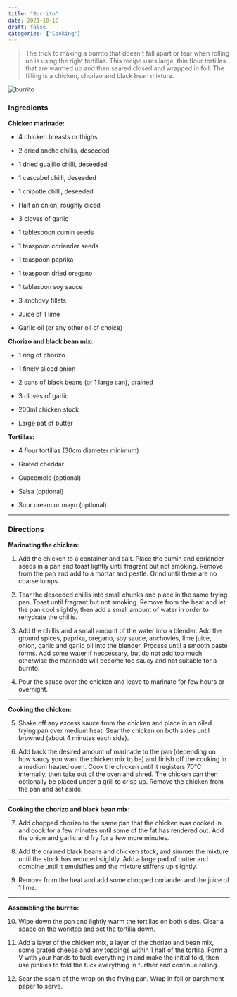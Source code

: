 ```yaml
---
title: "Burrito"
date: 2021-10-16
draft: false
categories: ["Cooking"]
---
```


> The trick to making a burrito that doesn't fall apart or tear when rolling up is using the right tortillas. This recipe uses large, thin flour tortillas that are warmed up and then seared closed and wrapped in foil. The filling is a chicken, chorizo and black bean mixture.

![burrito](/burrito.jpg)

### Ingredients

**Chicken marinade:**
- 4 chicken breasts or thighs

- 2 dried ancho chillis, deseeded

- 1 dried guajillo chilli, deseeded

- 1 cascabel chilli, deseeded

- 1 chipotle chilli, deseeded

- Half an onion, roughly diced

- 3 cloves of garlic

- 1 tablespoon cumin seeds

- 1 teaspoon coriander seeds

- 1 teaspoon paprika

- 1 teaspoon dried oregano

- 1 tablesoon soy sauce

- 3 anchovy fillets

- Juice of 1 lime

- Garlic oil (or any other oil of choice)

**Chorizo and black bean mix:**
- 1 ring of chorizo

- 1 finely sliced onion

- 2 cans of black beans (or 1 large can), drained

- 3 cloves of garlic

- 200ml chicken stock

- Large pat of butter

**Tortillas:**
- 4 flour tortillas (30cm diameter minimum)

- Grated cheddar

- Guacomole (optional)

- Salsa (optional)

- Sour cream or mayo (optional)
___

### Directions

**Marinating the chicken:**

1. Add the chicken to a container and salt. Place the cumin and coriander seeds in a pan and toast lightly until fragrant but not smoking. Remove from the pan and add to a mortar and pestle. Grind until there are no coarse lumps.

2. Tear the deseeded chillis into small chunks and place in the same frying pan. Toast until fragrant but not smoking. Remove from the heat and let the pan cool slightly, then add a small amount of water in order to rehydrate the chillis.

3. Add the chillis and a small amount of the water into a blender. Add the ground spices, paprika, oregano, soy sauce, anchovies, lime juice, onion, garlic and garlic oil into the blender. Process until a smooth paste forms. Add some water if neccessary, but do not add too much otherwise the marinade will become too saucy and not suitable for a burrito. 

4. Pour the sauce over the chicken and leave to marinate for few hours or overnight. 

___

**Cooking the chicken:**

5. Shake off any excess sauce from the chicken and place in an oiled frying pan over medium heat. Sear the chicken on both sides until browned (about 4 minutes each side). 

6. Add back the desired amount of marinade to the pan (depending on how saucy you want the chicken mix to be) and finish off the cooking in a medium heated oven. Cook the chicken until it registers 70°C internally, then take out of the oven and shred. The chicken can then optionally be placed under a grill to crisp up. Remove the chicken from the pan and set aside.

___

**Cooking the chorizo and black bean mix:**

7. Add chopped chorizo to the same pan that the chicken was cooked in and cook for a few minutes until some of the fat has rendered out. Add the onion and garlic and fry for a few more minutes.

8. Add the drained black beans and chicken stock, and simmer the mixture until the stock has reduced slightly. Add a large pad of butter and combine until it emulsifies and the mixture stiffens up slightly. 

9. Remove from the heat and add some chopped coriander and the juice of 1 lime.

___

**Assembling the burrito:**

10. Wipe down the pan and lightly warm the tortillas on both sides. Clear a space on the worktop and set the tortilla down. 

11. Add a layer of the chicken mix, a layer of the chorizo and bean mix, some grated cheese and any toppings within 1 half of the tortilla. Form a V with your hands to tuck everything in and make the initial fold, then use pinkies to fold the tuck everything in further and continue rolling. 

12. Sear the seam of the wrap on the frying pan. Wrap in foil or parchment paper to serve.